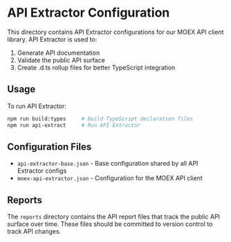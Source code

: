 # API Extractor Configuration

This directory contains API Extractor configurations for our MOEX API client library. API Extractor is used to:

1. Generate API documentation
2. Validate the public API surface
3. Create .d.ts rollup files for better TypeScript integration

## Usage

To run API Extractor:

```bash
npm run build:types     # Build TypeScript declaration files
npm run api-extract     # Run API Extractor
```

## Configuration Files

- `api-extractor-base.json` - Base configuration shared by all API Extractor configs
- `moex-api-extractor.json` - Configuration for the MOEX API client

## Reports

The `reports` directory contains the API report files that track the public API surface over time.
These files should be committed to version control to track API changes. 
